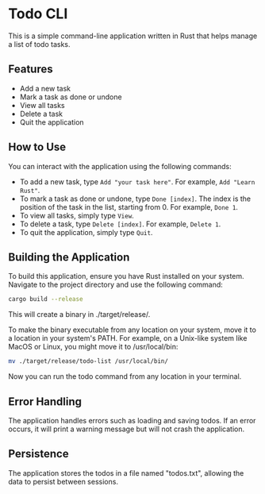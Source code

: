 # Todo CLI

This is a simple command-line application written in Rust that helps manage a list of todo tasks.

## Features

- Add a new task
- Mark a task as done or undone
- View all tasks
- Delete a task
- Quit the application

## How to Use

You can interact with the application using the following commands:

- To add a new task, type `Add "your task here"`. For example, `Add "Learn Rust"`.
- To mark a task as done or undone, type `Done [index]`. The index is the position of the task in the list, starting from 0. For example, `Done 1`.
- To view all tasks, simply type `View`.
- To delete a task, type `Delete [index]`. For example, `Delete 1`.
- To quit the application, simply type `Quit`.

## Building the Application

To build this application, ensure you have Rust installed on your system. Navigate to the project directory and use the following command:

```bash
cargo build --release
```

This will create a binary in ./target/release/.

To make the binary executable from any location on your system, move it to a location in your system's PATH. For example, on a Unix-like system like MacOS or Linux, you might move it to /usr/local/bin:

```bash
mv ./target/release/todo-list /usr/local/bin/
```

Now you can run the todo command from any location in your terminal.

## Error Handling
The application handles errors such as loading and saving todos. If an error occurs, it will print a warning message but will not crash the application.

## Persistence
The application stores the todos in a file named "todos.txt", allowing the data to persist between sessions.